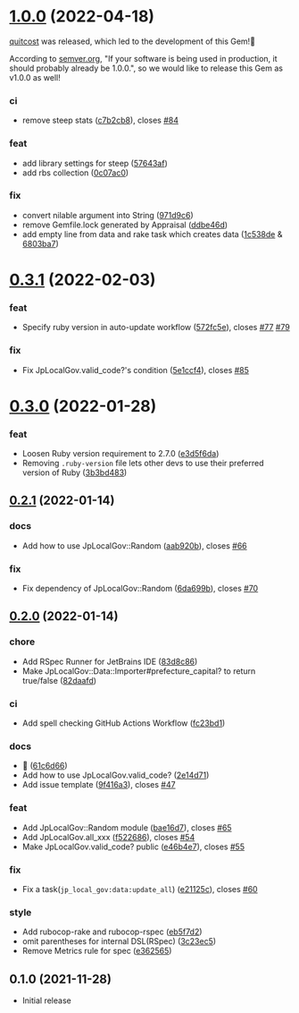 # [1.0.0](https://github.com/IkumaTadokoro/jp_local_gov/compare/v0.3.1...v1.0.0) (2022-04-18)

[quitcost](https://github.com/IkumaTadokoro/quitcost) was released, which led to the development of this Gem!🎉

According to [semver.org](https://semver.org/#how-do-i-know-when-to-release-100), "If your software is being used in production, it should probably already be 1.0.0.", so we would like to release this Gem as v1.0.0 as well!

### ci

* remove steep stats ([c7b2cb8](https://github.com/IkumaTadokoro/jp_local_gov/commit/c7b2cb89ef3b8b3792a505aec6eb23ea0564401c)), closes [#84](https://github.com/IkumaTadokoro/jp_local_gov/issues/84)

### feat

* add library settings for steep ([57643af](https://github.com/IkumaTadokoro/jp_local_gov/commit/57643af258aef74e2b46eb3feca6c4b012241136))
* add rbs collection ([0c07ac0](https://github.com/IkumaTadokoro/jp_local_gov/commit/0c07ac04217bb3026af82a4de18f3bbd128aa60d))

### fix

* convert nilable argument into String ([971d9c6](https://github.com/IkumaTadokoro/jp_local_gov/commit/971d9c6446e67a38cdae0e1e4a431176464dc5ec))
* remove Gemfile.lock generated by Appraisal ([ddbe46d](https://github.com/IkumaTadokoro/jp_local_gov/commit/ddbe46d05c48d7a2380747193051ab329afbf67e))
* add empty line from data and rake task which creates data ([1c538de](https://github.com/IkumaTadokoro/jp_local_gov/pull/90/commits/1c538dea9933b4d3520b7f8aabbbdf7ffc9d4252) & [6803ba7](https://github.com/IkumaTadokoro/jp_local_gov/pull/92/commits/6803ba736575ce054042cee206f3c5ea636d7348))


# [0.3.1](https://github.com/IkumaTadokoro/jp_local_gov/compare/v0.3.0...v0.3.1) (2022-02-03)


### feat

* Specify ruby version in auto-update workflow ([572fc5e](https://github.com/IkumaTadokoro/jp_local_gov/commit/572fc5e3cd316f5d194dc8affdbf161acd3b864f)), closes [#77](https://github.com/IkumaTadokoro/jp_local_gov/issues/77) [#79](https://github.com/IkumaTadokoro/jp_local_gov/issues/79)

### fix

* Fix JpLocalGov.valid_code?'s condition ([5e1ccf4](https://github.com/IkumaTadokoro/jp_local_gov/commit/5e1ccf4415d5e2e5752d904334e07b550e0d6d5d)), closes [#85](https://github.com/IkumaTadokoro/jp_local_gov/issues/85)

# [0.3.0](https://github.com/IkumaTadokoro/jp_local_gov/compare/v0.2.1...v0.3.0) (2022-01-28)

### feat

* Loosen Ruby version requirement to 2.7.0 ([e3d5f6da](https://github.com/IkumaTadokoro/jp_local_gov/commit/e3d5f6dafcb6665444e81289fcb91ce7d4365a3a))
* Removing `.ruby-version` file lets other devs to use their preferred version of Ruby ([3b3bd483](https://github.com/IkumaTadokoro/jp_local_gov/commit/3b3bd483c167266338fe07d627d58de3d833b37d))

## [0.2.1](https://github.com/IkumaTadokoro/jp_local_gov/compare/v0.2.0...v0.2.1) (2022-01-14)

### docs

* Add how to use JpLocalGov::Random ([aab920b](https://github.com/IkumaTadokoro/jp_local_gov/commit/aab920bc1e460eb7105f4759fcca1f8a8e06b9f7)), closes [#66](https://github.com/IkumaTadokoro/jp_local_gov/issues/66)

### fix

* Fix dependency of JpLocalGov::Random ([6da699b](https://github.com/IkumaTadokoro/jp_local_gov/commit/6da699b9b49c53551e704f0d05cdd269a4566727)), closes [#70](https://github.com/IkumaTadokoro/jp_local_gov/issues/70)

## [0.2.0](https://github.com/IkumaTadokoro/jp_local_gov/compare/v0.1.0...v0.2.0) (2022-01-14)

### chore

* Add RSpec Runner for JetBrains IDE ([83d8c86](https://github.com/IkumaTadokoro/jp_local_gov/commit/83d8c8649f69506c9a08acf275960480316eb988))
* Make JpLocalGov::Data::Importer#prefecture_capital? to return true/false ([82daafd](https://github.com/IkumaTadokoro/jp_local_gov/commit/82daafd19b47e52ff2c1c341a243aef7e5dffae4))

### ci

* Add spell checking GitHub Actions Workflow ([fc23bd1](https://github.com/IkumaTadokoro/jp_local_gov/commit/fc23bd1a3c10cc49f8aaf4e869c0062b50255f03))

### docs

* 💅 ([61c6d66](https://github.com/IkumaTadokoro/jp_local_gov/commit/61c6d66a43b75339036656a1b110dec97156177e))
* Add how to use JpLocalGov.valid_code? ([2e14d71](https://github.com/IkumaTadokoro/jp_local_gov/commit/2e14d71c146d823e4bc3fa268da2e3a0c5f7ebe1))
* Add issue template ([9f416a3](https://github.com/IkumaTadokoro/jp_local_gov/commit/9f416a335247c3be5c52e450b914bd73c380092d)), closes [#47](https://github.com/IkumaTadokoro/jp_local_gov/issues/47)

### feat

* Add JpLocalGov::Random module ([bae16d7](https://github.com/IkumaTadokoro/jp_local_gov/commit/bae16d7b8ebeff1871b2b5586f0b916253c462e7)), closes [#65](https://github.com/IkumaTadokoro/jp_local_gov/issues/65)
* Add JpLocalGov.all_xxx ([f522686](https://github.com/IkumaTadokoro/jp_local_gov/commit/f52268612a5c41435e4a20f3759c9d7d70686a62)), closes [#54](https://github.com/IkumaTadokoro/jp_local_gov/issues/54)
* Make JpLocalGov.valid_code? public ([e46b4e7](https://github.com/IkumaTadokoro/jp_local_gov/commit/e46b4e79f3fd0098bd2b509123f866a92c01ee37)), closes [#55](https://github.com/IkumaTadokoro/jp_local_gov/issues/55)

### fix

* Fix a task(`jp_local_gov:data:update_all`) ([e21125c](https://github.com/IkumaTadokoro/jp_local_gov/commit/e21125cda74c62e7b45b528ee0f908cfbab6b039)), closes [#60](https://github.com/IkumaTadokoro/jp_local_gov/issues/60)

### style

* Add rubocop-rake and rubocop-rspec ([eb5f7d2](https://github.com/IkumaTadokoro/jp_local_gov/commit/eb5f7d22066a65d41d112e60dc8fc7c9b8b71c47))
* omit parentheses for internal DSL(RSpec) ([3c23ec5](https://github.com/IkumaTadokoro/jp_local_gov/commit/3c23ec5a19460e2c8ed496b61536ebd800cfeb03))
* Remove Metrics rule for spec ([e362565](https://github.com/IkumaTadokoro/jp_local_gov/commit/e3625658376a6b0fd8ac5cea97b0d857cd6f6e7b))

## 0.1.0 (2021-11-28)

- Initial release
